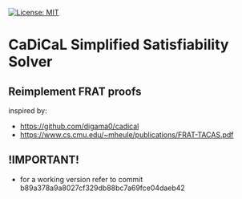[![License: MIT](https://img.shields.io/badge/License-MIT-yellow.svg)](https://opensource.org/licenses/MIT)

CaDiCaL Simplified Satisfiability Solver
===============================================================================
## Reimplement FRAT proofs
inspired by:
* https://github.com/digama0/cadical
* https://www.cs.cmu.edu/~mheule/publications/FRAT-TACAS.pdf

## !IMPORTANT!
* for a working version refer to commit b89a378a9a8027cf329db88bc7a69fce04daeb42
